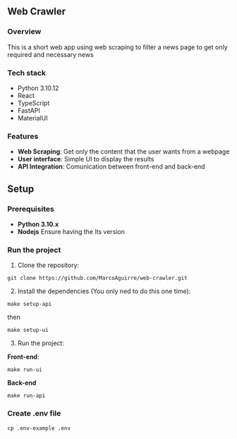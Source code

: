 ## Web Crawler

### Overview
This is a short web app using web scraping to filter a news page to get only required and necessary news

### Tech stack
- Python 3.10.12
- React
- TypeScript
- FastAPI
- MaterialUI

### Features
- **Web Scraping**: Get only the content that the user wants from a webpage
- **User interface**: Simple UI to display the results
- **API Integration**: Comunication between front-end and back-end

## Setup

### Prerequisites
- **Python 3.10.x**
- **Nodejs** Ensure having the lts version

### Run the project
1. Clone the repository:
```
git clone https://github.com/MarcoAguirre/web-crawler.git
```
2. Install the dependencies (You only ned to do this one time):
```
make setup-api
```
then
```
make setup-ui
```
3. Run the project:

**Front-end**:
```
make run-ui
```
**Back-end**
```
make run-api
```

### Create .env file
```
cp .env-example .env
```
